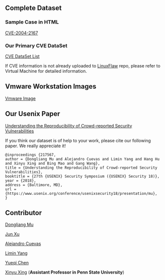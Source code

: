 ## Complete Dataset

### Sample Case in HTML

[CVE-2004-2167](CVE-2004-2167/README.md)

### Our Primary CVE DataSet

[CVE DataSet List](Primary_CVE/README.md)

If CVE information is not already uploaded to [LinuxFlaw](https://github.com/VulnReproduction/LinuxFlaw) repo, please refer to Virtual Machine for detailed information.

## Vmware Workstation Images

[Vmware Image](VMware_Image/README.md)

## Our Usenix Paper

[Understanding the Reproducibility of Crowd-reported Security Vulnerabilities](https://github.com/VulnReproduction/VulnReproduction.github.io/raw/master/Paper/usenix.pdf)

If you think our dataset is of help to your work, please cite our following paper. We really appreciate it!

```
@inproceedings {217567,
author = {Dongliang Mu and Alejandro Cuevas and Limin Yang and Hang Hu and Xinyu Xing and Bing Mao and Gang Wang},
title = {Understanding the Reproducibility of Crowd-reported Security Vulnerabilities},
booktitle = {27th {USENIX} Security Symposium ({USENIX} Security 18)},
year = {2018},
address = {Baltimore, MD},
url = {https://www.usenix.org/conference/usenixsecurity18/presentation/mu},
}
```

## Contributor

[Dongliang Mu](https://github.com/mudongliang)

[Jun Xu](https://github.com/junxzm1990)

[Alejandro Cuevas](https://github.com/aledcuevas)

[Limin Yang](https://github.com/linus-young)

[Yueqi Chen](https://github.com/chenyueqi)

[Xinyu Xing](https://github.com/xingxinyu) (**Assistant Professor in Penn State University**)
